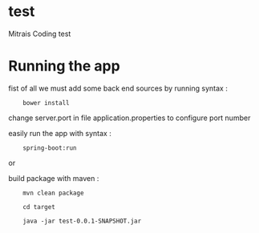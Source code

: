 # test
Mitrais Coding test

# Running the app
fist of all we must add some back end sources by running syntax :

        bower install

change server.port in file application.properties to configure port number

easily run the app with syntax :

        spring-boot:run 

or 

build package with maven :

        mvn clean package
        
        cd target
        
        java -jar test-0.0.1-SNAPSHOT.jar






